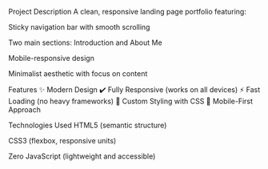 Project Description
A clean, responsive landing page portfolio featuring:

Sticky navigation bar with smooth scrolling

Two main sections: Introduction and About Me

Mobile-responsive design

Minimalist aesthetic with focus on content

Features
✨ Modern Design
✔️ Fully Responsive (works on all devices)
⚡ Fast Loading (no heavy frameworks)
🎨 Custom Styling with CSS
📱 Mobile-First Approach

Technologies Used
HTML5 (semantic structure)

CSS3 (flexbox, responsive units)

Zero JavaScript (lightweight and accessible)

